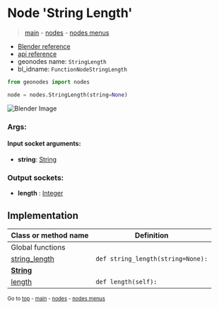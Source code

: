 # Node 'String Length'

> [main](../structure.md) - [nodes](nodes.md) - [nodes menus](nodes_menus.md)

- [Blender reference](https://docs.blender.org/manual/en/latest/modeling/geometry_nodes/text/string_length.html)
- [api reference](https://docs.blender.org/api/current/bpy.types.FunctionNodeStringLength.html)
- geonodes name: `StringLength`
- bl_idname: `FunctionNodeStringLength`

```python
from geonodes import nodes

node = nodes.StringLength(string=None)
```

![Blender Image](https://docs.blender.org/manual/en/latest/_images/node-types_FunctionNodeStringLength.webp)

### Args:

#### Input socket arguments:

- **string**: [String](String.md)

### Output sockets:

- **length** : [Integer](Integer.md)

## Implementation

| Class or method name | Definition |
|----------------------|------------|
| Global functions |
| [string_length](A.md#string_length) | `def string_length(string=None):` |
| **[String](String.md)** |
| [length](String.md#length-property) | `def length(self):` |
<sub>Go to [top](#node-String-Length) - [main](../structure.md) - [nodes](nodes.md) - [nodes menus](nodes_menus.md)</sub>

